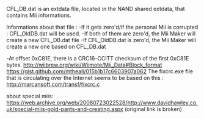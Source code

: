 CFL_DB.dat is an extdata file, located in the NAND shared extdata, that
contains Mii informations.

Informations about that file : -If it gets zero'd/if the personal Mii is
corrupted : CFL_OldDB.dat will be used. -If both of them are zero'd, the
Mii Maker will create a new CFL_DB.dat file -If CFL_OldDB.dat is zero'd,
the Mii Maker will create a new one based on CFL_DB.dat

-At offset 0xC81E, there is a CRC16-CCITT checksum of the first 0xC81E
bytes. <http://wiibrew.org/wiki/Wiimote/Mii_Data#Block_format>
<https://gist.github.com/mtheall/015b1b17c6603907a062> The fixcrc.exe
file that is circulating over the Internet seems to be based on this :
<http://marcansoft.com/transf/fixcrc.c>

about special miis:
<https://web.archive.org/web/20080723022528/http://www.davidhawley.co.uk/special-miis-gold-pants-and-creating.aspx>
(original link is broken)